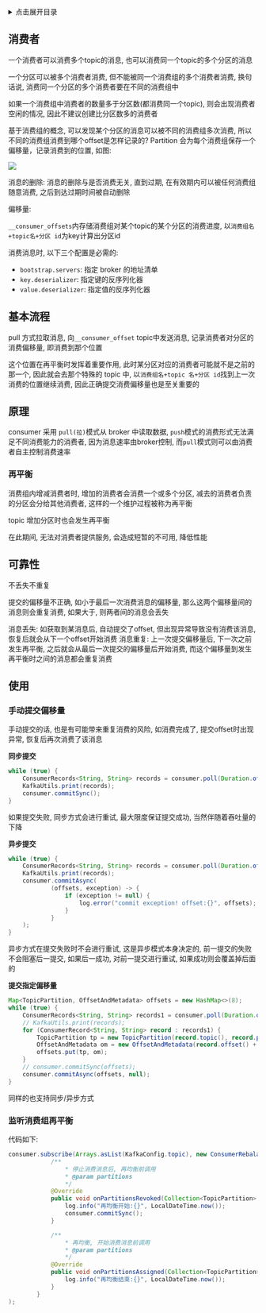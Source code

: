 <details>
<summary>点击展开目录</summary>
<!-- TOC -->

- [消费者](#消费者)
- [基本流程](#基本流程)
- [原理](#原理)
    - [再平衡](#再平衡)
- [可靠性](#可靠性)
- [使用](#使用)
    - [手动提交偏移量](#手动提交偏移量)
    - [监听消费组再平衡](#监听消费组再平衡)

<!-- /TOC -->
</details>

## 消费者

一个消费者可以消费多个topic的消息, 也可以消费同一个topic的多个分区的消息

一个分区可以被多个消费者消费, 但不能被同一个消费组的多个消费者消费, 换句话说, 消费同一个分区的多个消费者要在不同的消费组中

如果一个消费组中消费者的数量多于分区数(都消费同一个topic), 则会出现消费者空闲的情况, 因此不建议创建比分区数多的消费者

基于消费组的概念, 可以发现某个分区的消息可以被不同的消费组多次消费, 所以不同的消费组消费到哪个offset是怎样记录的? Partition 会为每个消费组保存一个偏移量，记录消费到的位置, 如图:

![](https://gitee.com/LuVx/img/raw/master/kafka/kafka_Partition与消费模型.png)

消息的删除: 消息的删除与是否消费无关, 直到过期, 在有效期内可以被任何消费组随意消费, 之后到达过期时间被自动删除

偏移量:

`__consumer_offsets`内存储消费组对某个topic的某个分区的消费进度, 以`消费组名+topic名+分区 id`为key计算出分区id

消费消息时, 以下三个配置是必需的:

* `bootstrap.servers`: 指定 broker 的地址清单
* `key.deserializer`: 指定键的反序列化器
* `value.deserializer`: 指定值的反序列化器

## 基本流程

pull 方式拉取消息, 向`__consumer_offset` topic中发送消息, 记录消费者对分区的消费偏移量, 即消费到那个位置

这个位置在再平衡时发挥着重要作用, 此时某分区对应的消费者可能就不是之前的那一个, 因此就会去那个特殊的 topic 中, 以`消费组名+topic 名+分区 id`找到上一次消费的位置继续消费, 因此正确提交消费偏移量也是至关重要的

## 原理

consumer 采用 `pull(拉)`模式从 broker 中读取数据, `push`模式的消费形式无法满足不同消费能力的消费者, 因为消息速率由broker控制, 而`pull`模式则可以由消费者自主控制消费速率

### 再平衡

消费组内增减消费者时, 增加的消费者会消费一个或多个分区, 减去的消费者负责的分区会分给其他消费者, 这样的一个维护过程被称为再平衡

topic 增加分区时也会发生再平衡

在此期间, 无法对消费者提供服务, 会造成短暂的不可用, 降低性能

## 可靠性

不丢失不重复

提交的偏移量不正确, 如小于最后一次消费消息的偏移量, 那么这两个偏移量间的消息则会重复消费, 如果大于, 则两者间的消息会丢失

消息丢失: 如获取到某消息后, 自动提交了offset, 但出现异常导致没有消费该消息, 恢复后就会从下一个offset开始消费
消息重复: 上一次提交偏移量后, 下一次之前发生再平衡, 之后就会从最后一次提交的偏移量后开始消费, 而这个偏移量到发生再平衡时之间的消息都会重复消费

## 使用

### 手动提交偏移量

手动提交的话, 也是有可能带来重复消费的风险, 如消费完成了, 提交offset时出现异常, 恢复后再次消费了该消息

**同步提交**

```Java
while (true) {
    ConsumerRecords<String, String> records = consumer.poll(Duration.ofMillis(100));
    KafkaUtils.print(records);
    consumer.commitSync();
}
```

如果提交失败, 同步方式会进行重试, 最大限度保证提交成功, 当然伴随着吞吐量的下降

**异步提交**

```Java
while (true) {
    ConsumerRecords<String, String> records = consumer.poll(Duration.ofMillis(100));
    KafkaUtils.print(records);
    consumer.commitAsync(
            (offsets, exception) -> {
                if (exception != null) {
                    log.error("commit exception! offset:{}", offsets);
                }
            }
    );
}
```

异步方式在提交失败时不会进行重试, 这是异步模式本身决定的, 前一提交的失败不会阻塞后一提交, 如果后一成功, 对前一提交进行重试, 如果成功则会覆盖掉后面的

**提交指定偏移量**

```Java
Map<TopicPartition, OffsetAndMetadata> offsets = new HashMap<>(8);
while (true) {
    ConsumerRecords<String, String> records1 = consumer.poll(Duration.ofMillis(100));
    // KafkaUtils.print(records);
    for (ConsumerRecord<String, String> record : records1) {
        TopicPartition tp = new TopicPartition(record.topic(), record.partition());
        OffsetAndMetadata om = new OffsetAndMetadata(record.offset() + 1, "nothing");
        offsets.put(tp, om);
    }
    // consumer.commitSync(offsets);
    consumer.commitAsync(offsets, null);
}
```

同样的也支持同步/异步方式

### 监听消费组再平衡

代码如下:

```Java
consumer.subscribe(Arrays.asList(KafkaConfig.topic), new ConsumerRebalanceListener() {
            /**
                * 停止消费消息后, 再均衡前调用
                * @param partitions
                */
            @Override
            public void onPartitionsRevoked(Collection<TopicPartition> partitions) {
                log.info("再均衡开始:{}", LocalDateTime.now());
                consumer.commitSync();
            }

            /**
                * 再均衡, 开始消费消息前调用
                * @param partitions
                */
            @Override
            public void onPartitionsAssigned(Collection<TopicPartition> partitions) {
                log.info("再均衡结束:{}", LocalDateTime.now());
            }
        }
);
```
